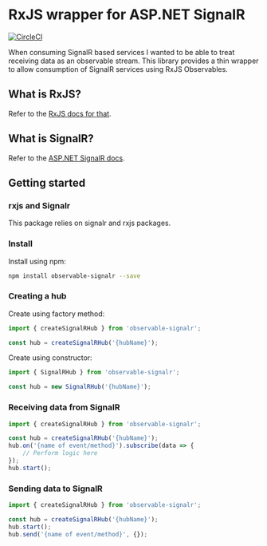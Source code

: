 # RxJS wrapper for ASP.NET SignalR

[![CircleCI](https://circleci.com/gh/bryceklinker/rxjs-signalr.svg?style=svg)](https://circleci.com/gh/bryceklinker/rxjs-signalr)

When consuming SignalR based services I wanted to be able to treat receiving data as an observable stream. This library provides a thin wrapper to allow consumption of SignalR services using RxJS Observables.

## What is RxJS?

Refer to the [RxJS docs for that](https://github.com/ReactiveX/rxjs).

## What is SignalR?

Refer to the [ASP.NET SignalR docs](https://www.asp.net/signalr).

## Getting started

### rxjs and Signalr

This package relies on signalr and rxjs packages.


### Install

Install using npm:

```bash
npm install observable-signalr --save
```

### Creating a hub

Create using factory method:

```javascript
import { createSignalRHub } from 'observable-signalr';

const hub = createSignalRHub('{hubName}');
```

Create using constructor: 

```javascript
import { SignalRHub } from 'observable-signalr';

const hub = new SignalRHub('{hubName}');
```

### Receiving data from SignalR

```javascript
import { createSignalRHub } from 'observable-signalr';

const hub = createSignalRHub('{hubName}');
hub.on('{name of event/method}').subscribe(data => {
    // Perform logic here
});
hub.start();
```

### Sending data to SignalR

```javascript
import { createSignalRHub } from 'observable-signalr';

const hub = createSignalRHub('{hubName}');
hub.start();
hub.send('{name of event/method}', {});
```